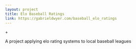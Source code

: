 ```yaml
---
layout: project
title: Elo Baseball Ratings
link: https://gabrieldwyer.com/baseball_elo_ratings
---
```


<i class="fas fa-baseball-ball"></i><span class="fas">+</span><i class="fab fa-python"></i>

A project applying elo rating systems to local baseball leagues
